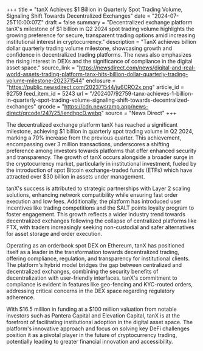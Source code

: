 +++
title = "tanX Achieves $1 Billion in Quarterly Spot Trading Volume, Signaling Shift Towards Decentralized Exchanges"
date = "2024-07-25T10:00:07Z"
draft = false
summary = "Decentralized exchange platform tanX's milestone of $1 billion in Q2 2024 spot trading volume highlights the growing preference for secure, transparent trading options amid increasing institutional interest in cryptocurrency."
description = "TanX achieves billion dollar quarterly trading volume milestone, showcasing growth and confidence in decentralized trading platforms. The news also emphasizes the rising interest in DEXs and the significance of compliance in the digital asset space."
source_link = "https://newsdirect.com/news/digital-and-real-world-assets-trading-platform-tanx-hits-billion-dollar-quarterly-trading-volume-milestone-202371544"
enclosure = "https://public.newsdirect.com/202371544/ju6CRO2x.png"
article_id = 92759
feed_item_id = 5243
url = "/202407/92759-tanx-achieves-1-billion-in-quarterly-spot-trading-volume-signaling-shift-towards-decentralized-exchanges"
qrcode = "https://cdn.newsramp.app/news-direct/qrcode/247/25/lendhpcD.webp"
source = "News Direct"
+++

<p>The decentralized exchange platform tanX has reached a significant milestone, achieving $1 billion in quarterly spot trading volume in Q2 2024, marking a 70% increase from the previous quarter. This achievement, encompassing over 3 million transactions, underscores a shifting preference among investors towards platforms that offer enhanced security and transparency. The growth of tanX occurs alongside a broader surge in the cryptocurrency market, particularly in institutional investment, fueled by the introduction of spot Bitcoin exchange-traded funds (ETFs) which have attracted over $30 billion in assets under management.</p><p>tanX's success is attributed to strategic partnerships with Layer 2 scaling solutions, enhancing network compatibility while ensuring fast order execution and low fees. Additionally, the platform has introduced user incentives like trading competitions and the SALT points loyalty program to foster engagement. This growth reflects a wider industry trend towards decentralized exchanges following the collapse of centralized platforms like FTX, with traders increasingly seeking non-custodial and safer alternatives for asset storage and order execution.</p><p>Operating as an orderbook spot DEX on Ethereum, tanX has positioned itself as a leader in the transformation towards decentralized trading, offering compliance, regulation, and transparency for institutional clients. The platform's hybrid model bridges the gap between centralized and decentralized exchanges, combining the security benefits of decentralization with user-friendly interfaces. tanX's commitment to compliance is evident in features like geo-fencing and KYC-routed orders, addressing critical concerns in the DEX space regarding regulatory adherence.</p><p>With $16.5 million in funding at a $100 million valuation from notable investors such as Pantera Capital and Elevation Capital, tanX is at the forefront of facilitating institutional adoption in the digital asset space. The platform's innovative approach and focus on solving key DeFi challenges position it as a pivotal player in the future of cryptocurrency trading, potentially leading to greater financial innovation and accessibility.</p>
